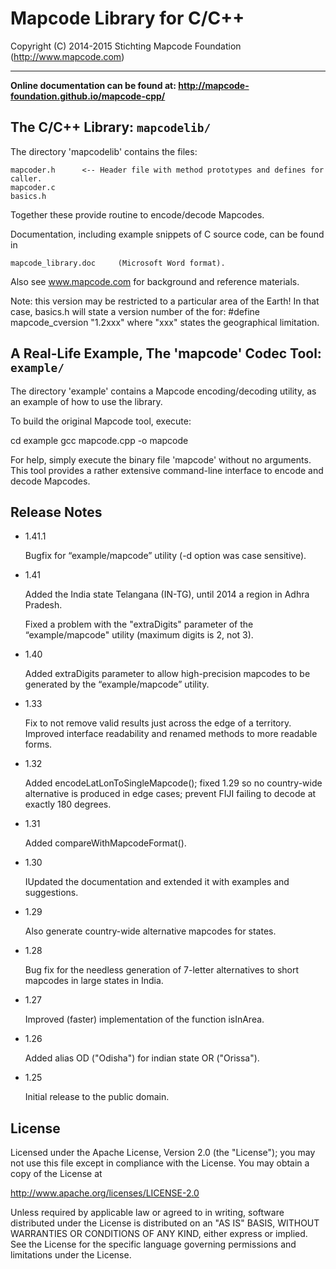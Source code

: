 # Mapcode Library for C/C++

Copyright (C) 2014-2015 Stichting Mapcode Foundation (http://www.mapcode.com)

----

**Online documentation can be found at: http://mapcode-foundation.github.io/mapcode-cpp/**


## The C/C++ Library: `mapcodelib/`

The directory 'mapcodelib' contains the files:

	mapcoder.h      <-- Header file with method prototypes and defines for caller.
	mapcoder.c
	basics.h

Together these provide routine to encode/decode Mapcodes.

Documentation, including example snippets of C source code, can be found in

	mapcode_library.doc     (Microsoft Word format).

Also see www.mapcode.com for background and reference materials.

Note: this version may be restricted to a particular area of the Earth!
In that case, basics.h will state a version number of the for:
	#define mapcode_cversion "1.2xxx"
where "xxx" states the geographical limitation.


## A Real-Life Example, The 'mapcode' Codec Tool: `example/`

The directory 'example' contains a Mapcode encoding/decoding utility, as an example
of how to use the library.

To build the original Mapcode tool, execute:

  cd example
  gcc mapcode.cpp -o mapcode

For help, simply execute the binary file 'mapcode' without no arguments.
This tool provides a rather extensive command-line interface to encode and
decode Mapcodes.


## Release Notes

* 1.41.1

    Bugfix for “example/mapcode” utility (-d option was case sensitive).

* 1.41

    Added the India state Telangana (IN-TG), until 2014 a region in Adhra Pradesh.

    Fixed a problem with the "extraDigits" parameter of the “example/mapcode" utility (maximum digits is 2, not 3).

* 1.40

    Added extraDigits parameter to allow high-precision mapcodes to be generated by the “example/mapcode” utility.

* 1.33

    Fix to not remove valid results just across the edge of a territory.
    Improved interface readability and renamed methods to more readable forms.

* 1.32

    Added encodeLatLonToSingleMapcode(); fixed 1.29 so no country-wide alternative
    is produced in edge cases; prevent FIJI failing to decode at exactly 180 degrees.

* 1.31

    Added compareWithMapcodeFormat().

* 1.30

    IUpdated the documentation and extended it with examples and suggestions.

* 1.29

    Also generate country-wide alternative mapcodes for states.

* 1.28

    Bug fix for the needless generation of 7-letter alternatives to short mapcodes
    in large states in India.

* 1.27

    Improved (faster) implementation of the function isInArea.

* 1.26

    Added alias OD ("Odisha") for indian state OR ("Orissa").

* 1.25

    Initial release to the public domain.

## License

Licensed under the Apache License, Version 2.0 (the "License");
you may not use this file except in compliance with the License.
You may obtain a copy of the License at

   http://www.apache.org/licenses/LICENSE-2.0

Unless required by applicable law or agreed to in writing, software
distributed under the License is distributed on an "AS IS" BASIS,
WITHOUT WARRANTIES OR CONDITIONS OF ANY KIND, either express or implied.
See the License for the specific language governing permissions and
limitations under the License.

